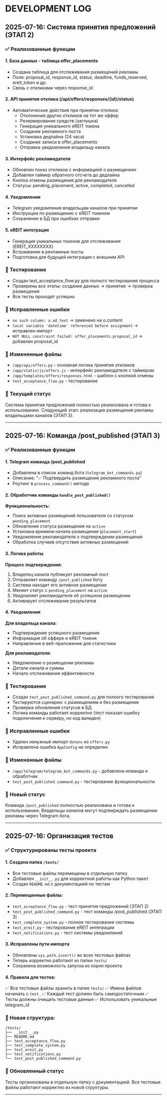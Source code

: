 # DEVELOPMENT LOG

## 2025-07-16: Система принятия предложений (ЭТАП 2)

### ✅ Реализованные функции

#### 1. База данных - таблица offer_placements
- Создана таблица для отслеживания размещений рекламы
- Поля: proposal_id, response_id, status, deadline, funds_reserved, ereit_token и др.
- Связь с откликами через response_id

#### 2. API принятия отклика (/api/offers/responses/{id}/status)
- Автоматические действия при принятии отклика:
  - Отклонение других откликов на тот же оффер
  - Резервирование средств (заглушка)
  - Генерация уникального eREIT токена
  - Создание рекламного поста
  - Установка дедлайна (24 часа)
  - Создание записи в offer_placements
  - Отправка уведомления владельцу канала

#### 3. Интерфейс рекламодателя
- Обновлен показ откликов с информацией о размещениях
- Добавлен таймер обратного отсчета до дедлайна
- Кнопка отмены размещения для рекламодателя
- Статусы: pending_placement, active, completed, cancelled

#### 4. Уведомления
- Telegram уведомления владельцам каналов при принятии
- Инструкции по размещению с eREIT токеном
- Сохранение в БД при ошибках отправки

#### 5. eREIT интеграция
- Генерация уникальных токенов для отслеживания (EREIT_XXXXXXXX)
- Встраивание в рекламные посты
- Подготовка для будущей интеграции с внешним API

### 🧪 Тестирование
- Создан test_acceptance_flow.py для полного тестирования процесса
- Проверены все этапы: создание данных → принятие → проверка размещения
- Все тесты проходят успешно

### 🐛 Исправленные ошибки
- `no such column: o.ad_text` → заменено на o.content
- `local variable 'datetime' referenced before assignment` → исправлен импорт
- `NOT NULL constraint failed: offer_placements.proposal_id` → добавлен proposal_id

### 📁 Измененные файлы
- `/app/api/offers.py` - основная логика принятия откликов
- `/app/static/js/offers.js` - интерфейс рекламодателя с таймером
- `/app/templates/offers/responses.html` - шаблон с кнопкой отмены
- `test_acceptance_flow.py` - тестирование

### 🔄 Текущий статус
Система принятия предложений полностью реализована и готова к использованию. 
Следующий этап: реализация размещения рекламы владельцами каналов (ЭТАП 3).

---

## 2025-07-16: Команда /post_published (ЭТАП 3)

### ✅ Реализованные функции

#### 1. Telegram команда /post_published
- Добавлена в список команд бота (`telegram_bot_commands.py`)
- Описание: "✅ Подтвердить размещение рекламного поста"
- Роутинг в `process_command()` методе

#### 2. Обработчик команды `handle_post_published()`
**Функциональность:**
- Поиск активных размещений пользователя со статусом `pending_placement`
- Обновление статуса размещения на `active`
- Установка времени начала размещения (`placement_start`)
- Уведомление рекламодателя о подтверждении размещения
- Обработка случаев отсутствия активных размещений

#### 3. Логика работы
**Процесс подтверждения:**
1. Владелец канала публикует рекламный пост
2. Отправляет команду `/post_published` боту
3. Система находит его активное размещение
4. Меняет статус с `pending_placement` на `active` 
5. Уведомляет рекламодателя об успешном размещении
6. Активирует отслеживание результатов

#### 4. Уведомления
**Для владельца канала:**
- Подтверждение успешного размещения
- Информация об оффере и eREIT токене
- Направление в веб-приложение для статистики

**Для рекламодателя:**
- Уведомление о размещении рекламы
- Детали канала и суммы
- Начало отслеживания эффективности

### 🧪 Тестирование
- Создан `test_post_published_command.py` для полного тестирования
- Тестируются сценарии: с размещением и без размещения
- Проверка обновления статусов в БД
- Логика команды работает корректно (тест показал ошибку подключения к серверу, но код валиден)

### 🐛 Исправленные ошибки
- Удален ненужный импорт `dotenv` из `offers.py`
- Исправлена ошибка `AppConfig` не определен

### 📁 Измененные файлы
- `/app/telegram/telegram_bot_commands.py` - добавлена команда и обработчик
- `test_post_published_command.py` - тестирование функциональности

### 🔄 Новый статус
Команда `/post_published` полностью реализована и готова к использованию.
Владельцы каналов могут подтверждать размещение рекламы через Telegram бота.

---

## 2025-07-16: Организация тестов

### ✅ Структурированы тесты проекта

#### 1. Создана папка `/tests/`
- Все тестовые файлы перемещены в отдельную папку
- Добавлен `__init__.py` для корректной работы как Python пакет
- Создан `README.md` с документацией по тестам

#### 2. Перемещенные файлы:
- `test_acceptance_flow.py` - тест принятия предложений (ЭТАП 2)
- `test_post_published_command.py` - тест команды /post_published (ЭТАП 3)  
- `test_complete_system.py` - полное тестирование системы
- `test_ereit.py` - тестирование eREIT интеграции
- `test_notifications.py` - тест системы уведомлений

#### 3. Исправлены пути импорта
- Обновлены `sys.path.insert()` во всех тестовых файлах
- Теперь корректно работают из папки `tests/`
- Сохранена возможность запуска из корня проекта

#### 4. Правила для тестов:
✅ Все тестовые файлы хранить в папке `tests/`
✅ Имена файлов начинать с `test_`
✅ Каждый тест должен быть самодостаточным
✅ Тесты должны очищать тестовые данные
✅ Использовать уникальные telegram_id

### 📁 Новая структура:
```
/tests/
├── __init__.py
├── README.md
├── test_acceptance_flow.py
├── test_complete_system.py
├── test_ereit.py
├── test_notifications.py
└── test_post_published_command.py
```

### 🔄 Обновленный статус
Тесты организованы в отдельную папку с документацией.
Все тестовые файлы работают корректно из новой структуры.

---